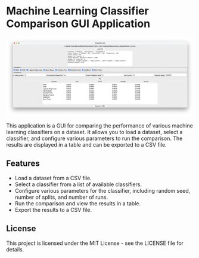 # Machine Learning Classifier Comparison GUI Application

![image](image.png)

This application is a GUI for comparing the performance of various machine learning classifiers on a dataset. It allows you to load a dataset, select a classifier, and configure various parameters to run the comparison. The results are displayed in a table and can be exported to a CSV file.

## Features

- Load a dataset from a CSV file.
- Select a classifier from a list of available classifiers.
- Configure various parameters for the classifier, including random seed, number of splits, and number of runs.
- Run the comparison and view the results in a table.
- Export the results to a CSV file.

## License

This project is licensed under the MIT License - see the LICENSE file for details.

